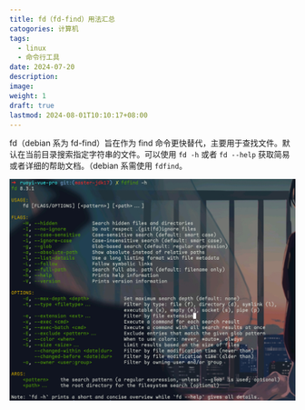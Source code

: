 ```yaml
---
title: fd（fd-find）用法汇总
catogories: 计算机
tags:
  - linux
  - 命令行工具
date: 2024-07-20
description: 
image: 
weight: 1
draft: true
lastmod: 2024-08-01T10:10:17+08:00
---
```


fd（debian 系为 fd-find）旨在作为 find 命令更快替代，主要用于查找文件。默认在当前目录搜索指定字符串的文件。可以使用 `fd -h` 或者 `fd --help` 获取简易或者详细的帮助文档。（debian 系需使用 `fdfind`。

![image.png](https://raw.githubusercontent.com/oLd-Y/PicGoPictures/main/20240720093728.png)

## 



